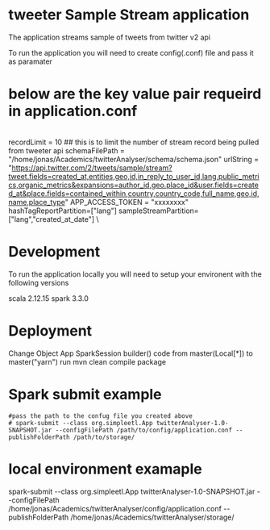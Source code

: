 # tweeter Sample Stream application

The application streams sample of tweets from twitter v2 api

To run the application you will need to create config(.conf) file and pass it as paramater 

# below are the key value pair requeird in application.conf
\
recordLimit = 10 ## this is to limit the number of stream record being pulled from tweeter api
schemaFilePath = "/home/jonas/Academics/twitterAnalyser/schema/schema.json"
urlString = "https://api.twitter.com/2/tweets/sample/stream?tweet.fields=created_at,entities,geo,id,in_reply_to_user_id,lang,public_metrics,organic_metrics&expansions=author_id,geo.place_id&user.fields=created_at&place.fields=contained_within,country,country_code,full_name,geo,id,name,place_type"
APP_ACCESS_TOKEN = "xxxxxxxx"
hashTagReportPartition=["lang"]
sampleStreamPartition=["lang","created_at_date"] \ 

# Development
To run the application locally you will need to setup your environent with the following versions

scala 2.12.15
spark 3.3.0

# Deployment
 Change Object App SparkSession builder() code from master(Local[*]) to master("yarn")
 run mvn clean compile package

# Spark submit example
    #pass the path to the confug file you created above
    # spark-submit --class org.simpleetl.App twitterAnalyser-1.0-SNAPSHOT.jar --configFilePath /path/to/config/application.conf --publishFolderPath /path/to/storage/

# local environment examaple
spark-submit --class org.simpleetl.App twitterAnalyser-1.0-SNAPSHOT.jar --configFilePath /home/jonas/Academics/twitterAnalyser/config/application.conf --publishFolderPath /home/jonas/Academics/twitterAnalyser/storage/
